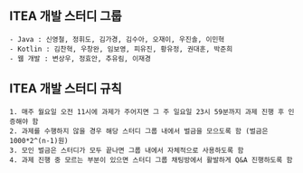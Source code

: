 ## ITEA 개발 스터디 그룹
	- Java : 신영철, 정휘도, 김가경, 김수아, 오재이, 우진솔, 이민혁
	- Kotlin : 김찬혁, 우창완, 임보영, 피유진, 황유정, 권대훈, 박준희
	- 웹 개발 : 변상우, 정효안, 추유림, 이재경


## ITEA 개발 스터디 규칙
	1. 매주 월요일 오전 11시에 과제가 주어지면 그 주 일요일 23시 59분까지 과제 진행 후 인증해야 함
	2. 과제를 수행하지 않을 경우 해당 스터디 그룹 내에서 벌금을 모으도록 함 (벌금은 1000*2^(n-1)원)
	3. 모인 벌금은 스터디가 모두 끝나면 그룹 내에서 자체적으로 사용하도록 함
	4. 과제 진행 중 모르는 부분이 있으면 스터디 그룹 채팅방에서 활발하게 Q&A 진행하도록 함
